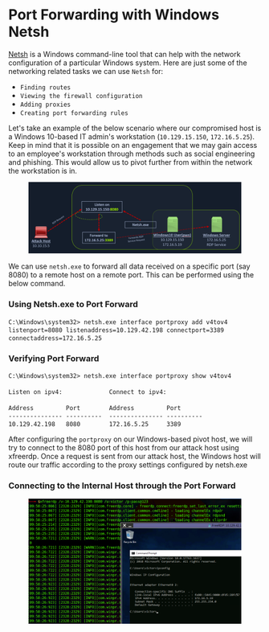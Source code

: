 # Port Forwarding with Windows Netsh

[Netsh](https://docs.microsoft.com/en-us/windows-server/networking/technologies/netsh/netsh-contexts) is a Windows command-line tool that can help with the network configuration of a particular Windows system. Here are just some of the networking related tasks we can use `Netsh` for:

* `Finding routes`
* `Viewing the firewall configuration`
* `Adding proxies`
* `Creating port forwarding rules`

Let's take an example of the below scenario where our compromised host is a Windows 10-based IT admin's workstation (`10.129.15.150`, `172.16.5.25`). Keep in mind that it is possible on an engagement that we may gain access to an employee's workstation through methods such as social engineering and phishing. This would allow us to pivot further from within the network the workstation is in.

<figure><img src="../../../../.gitbook/assets/image (1) (1) (1) (1).png" alt=""><figcaption></figcaption></figure>

We can use `netsh.exe` to forward all data received on a specific port (say 8080) to a remote host on a remote port. This can be performed using the below command.

### **Using Netsh.exe to Port Forward**

```cmd-session
C:\Windows\system32> netsh.exe interface portproxy add v4tov4 listenport=8080 listenaddress=10.129.42.198 connectport=3389 connectaddress=172.16.5.25
```

### **Verifying Port Forward**

```cmd-session
C:\Windows\system32> netsh.exe interface portproxy show v4tov4

Listen on ipv4:             Connect to ipv4:

Address         Port        Address         Port
--------------- ----------  --------------- ----------
10.129.42.198   8080        172.16.5.25     3389
```

After configuring the `portproxy` on our Windows-based pivot host, we will try to connect to the 8080 port of this host from our attack host using xfreerdp. Once a request is sent from our attack host, the Windows host will route our traffic according to the proxy settings configured by netsh.exe

### **Connecting to the Internal Host through the Port Forward**

<figure><img src="../../../../.gitbook/assets/image (1) (1) (1) (1) (1).png" alt=""><figcaption></figcaption></figure>
